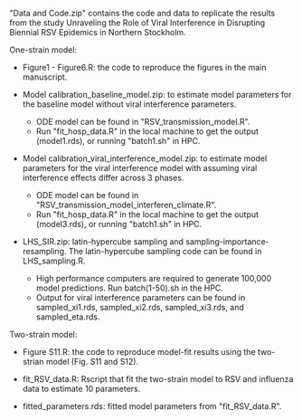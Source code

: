 "Data and Code.zip" contains the code and data to replicate the results from the study Unraveling the Role of Viral Interference in Disrupting Biennial RSV Epidemics in Northern Stockholm.

One-strain model: 

- Figure1 - Figure6.R: the code to reproduce the figures in the main manuscript.

- Model calibration_baseline_model.zip: to estimate model parameters for the baseline model without viral interference parameters.
   * ODE model can be found in "RSV_transmission_model.R".
   * Run "fit_hosp_data.R" in the local machine to get the output (model1.rds), or running "batch1.sh" in HPC.

- Model calibration_viral_interference_model.zip: to estimate model parameters for the viral interference model with assuming viral interference effects differ across 3 phases.
   * ODE model can be found in "RSV_transmission_model_interferen_climate.R".
   * Run "fit_hosp_data.R" in the local machine to get the output (model3.rds), or running "batch1.sh" in HPC.

- LHS_SIR.zip: latin-hypercube sampling and sampling-importance-resampling. The latin-hypercube sampling code can be found in LHS_sampling.R.
  * High performance computers are required to generate 100,000 model predictions. Run batch(1-50).sh in the HPC.
  * Output for viral interference parameters can be found in sampled_xi1.rds, sampled_xi2.rds, sampled_xi3.rds, and sampled_eta.rds. 


Two-strain model: 

- Figure S11.R: the code to reproduce model-fit results using the two-strian model (Fig. S11 and S12). 

- fit_RSV_data.R: Rscript that fit the two-strain model to RSV and influenza data to estimate 10 parameters. 

- fitted_parameters.rds: fitted model parameters from "fit_RSV_data.R". 
